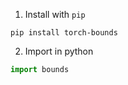 1. Install with `pip`
```shell
pip install torch-bounds
```

2. Import in python
```python
import bounds
```
